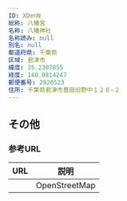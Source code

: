 ```yaml
---
ID: XDenN
総称: 八幡宮
名称: 八幡神社
名称読み: null
別名: null
都道府県: 千葉県
区域: 君津市
緯度: 35.2307855
経度: 140.0814247
郵便番号: 2920523
住所: 千葉県君津市豊田旧野中１２８−２
---
```


## その他

### 参考URL

| URL | 説明          |
| --- | ------------- |
|     | OpenStreetMap |
